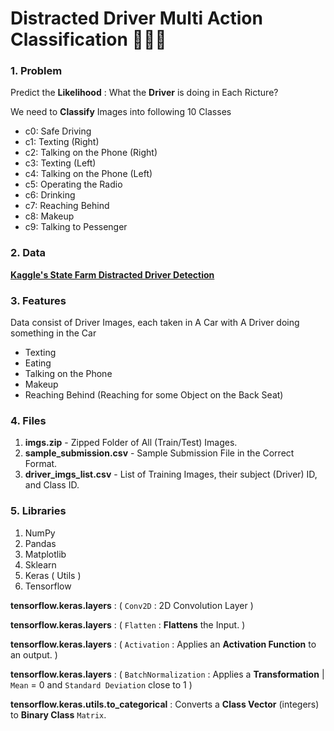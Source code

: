 # Distracted Driver Multi Action Classification 🚗🚙🚌

### 1. Problem

Predict the **Likelihood** : What the **Driver** is doing in Each Ricture?

We need to **Classify** Images into following 10 Classes 

- c0: Safe Driving
- c1: Texting (Right) 
- c2: Talking on the Phone (Right)
- c3: Texting (Left)
- c4: Talking on the Phone (Left)
- c5: Operating the Radio
- c6: Drinking
- c7: Reaching Behind
- c8: Makeup
- c9: Talking to Pessenger

### 2. Data

**[Kaggle's State Farm Distracted Driver Detection](https://www.kaggle.com/c/state-farm-distracted-driver-detection/data)**

### 3. Features

Data consist of Driver Images, each taken in A Car with A Driver doing something in the Car 
- Texting 
- Eating 
- Talking on the Phone
- Makeup
- Reaching Behind (Reaching for some Object on the Back Seat) 

### 4. Files 
1. **imgs.zip** - Zipped Folder of All (Train/Test) Images.
2. **sample_submission.csv** - Sample Submission File in the Correct Format.
3. **driver_imgs_list.csv** - List of Training Images, their subject (Driver) ID, and Class ID.

### 5. Libraries
1. NumPy
2. Pandas
3. Matplotlib
4. Sklearn
5. Keras ( Utils )
6. Tensorflow

**tensorflow.keras.layers** : ( `Conv2D` : 2D Convolution Layer )

**tensorflow.keras.layers** : ( `Flatten` : **Flattens** the Input. )

**tensorflow.keras.layers** : ( `Activation` : Applies an **Activation Function** to an output. )

**tensorflow.keras.layers** : ( `BatchNormalization` : Applies a **Transformation** | `Mean` = 0 and `Standard Deviation` close to 1 )

**tensorflow.keras.utils.to_categorical** : Converts a **Class Vector** (integers) to **Binary Class** `Matrix`.



